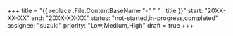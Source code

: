 +++
title = "{{ replace .File.ContentBaseName "-" " " | title }}"
start: "20XX-XX-XX"
end: "20XX-XX-XX"
status: "not-started,in-progress,completed"
assignee: "suzuki"
priority: "Low,Medium,High"
draft = true
+++
